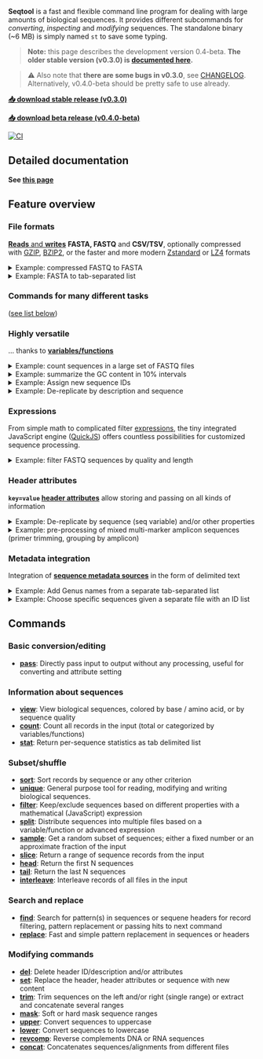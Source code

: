 **Seqtool** is a  fast and flexible command line program for dealing with
large amounts of biological sequences.
It provides different subcommands for *converting*, *inspecting* and *modifying*
sequences.
The standalone binary (~6 MB) is simply named `st` to save some typing.

> **Note:** this page describes the development version 0.4-beta.
> **The older stable version (v0.3.0) is [documented here](https://github.com/markschl/seqtool/wiki).**

> ⚠ Also note that **there are some bugs in v0.3.0**,
> see [CHANGELOG](https://github.com/markschl/seqtool/blob/main/CHANGELOG.md#important-bugfixes-).
> Alternatively, v0.4.0-beta should be pretty safe to use already.

**[📥 download stable release (v0.3.0)](https://github.com/markschl/seqtool/releases/latest)**

**[📥 download beta release (v0.4.0-beta)](https://github.com/markschl/seqtool/releases/tag/v0.4.0-beta.2)**

[![CI](https://github.com/markschl/seqtool/actions/workflows/ci.yaml/badge.svg)](https://github.com/markschl/seqtool/actions/workflows/ci.yaml)



## Detailed documentation

**See [this page](https://markschl.github.io/seqtool-docs)**


## Feature overview

### File formats

[**Reads** and **writes**](https://markschl.github.io/seqtool-docs/pass) **FASTA, FASTQ** and **CSV/TSV**, optionally compressed
with [GZIP](https://en.wikipedia.org/wiki/Gzip), [BZIP2](https://en.wikipedia.org/wiki/Bzip2),
or the faster and more modern [Zstandard](http://facebook.github.io/zstd/) or [LZ4](https://lz4.org/)
formats

<details markdown>
<summary>
Example: compressed FASTQ to FASTA
</summary>

Combine multiple compressed FASTQ files, converting them to FASTA, using [pass](https://markschl.github.io/seqtool-docs/pass).

> **Note**: almost every command can read multiple input files and convert between formats,
> but *pass* does nothing other than reading and writing while other command perform certain actions.

```sh
st pass file1.fastq.gz file2.fastq.gz -o output.fasta
```

</details>

<details markdown>
<summary>
Example: FASTA to tab-separated list
</summary>

Aside from ID and sequence, any [variable/function](https://markschl.github.io/seqtool-docs/variables) such as
the sequence length (`seqlen`) can be written to  delimited text.

```sh
st pass input.fasta --to-tsv id,seq,seqlen
``` 

```
id1	ACG	3
id1	ACGTACGT	7
id1	ACGTA	5
``` 

</details>


### Commands for many different tasks

([see list below](#commands))

### Highly versatile

... thanks to **[variables/functions](https://markschl.github.io/seqtool-docs/variables)**

<details markdown>
<summary>
Example: count sequences in a large set of FASTQ files
</summary>

In [count](https://markschl.github.io/seqtool-docs/count), one or several categorical [variables/functions](https://markschl.github.io/seqtool-docs/variables)
can be specified with `-k/--key`.

```sh
st count -k path data/*.fastq.gz
```

```
data/sample1.fastq.gz	30601
data/sample2.fastq.gz	15702
data/sample3.fastq.gz	264965
data/sample4.fastq.gz	1120
data/sample5.fastq.gz	7021
(...)
```

</details>

<details markdown>
<summary>
Example: summarize the GC content in 10% intervals
</summary>

The function `bin(variable, interval)` groups continuous numeric values
into intervals

```sh
st count -k 'bin(gc_percent, 10)' sequences.fasta
```

```
(10, 20]	57
(20, 30]	2113
(30, 40]	11076
(40, 50]	7184
(50, 60]	12
```

</details>

<details markdown>
<summary>
Example: Assign new sequence IDs
</summary>

```sh
st set -i 'seq_{num}' seqs.fasta > renamed.fasta
```

```
>seq_1
SEQUENCE
>seq_2
SEQUENCE
>seq_3
SEQUENCE
(...)
```

</details>

<details markdown>
<summary>
Example: De-replicate by description and sequence
</summary>

`seqs.fasta` with a 'group' annotation in the header:

```
>id1 group1
SEQUENCE1
>id2 group1
SEQUENCE2
>id3 group1
SEQUENCE2
>id4 group2
SEQUENCE1
>id5 group2
SEQUENCE1
```

```sh
st unique 'desc,seq' seqs.fasta > grouped_uniques.fasta
```

```
>id1 group1
SEQUENCE1
>id2 group1
SEQUENCE2
>id4 group2
SEQUENCE1
```

</details>

### Expressions

From simple math to complicated filter [expressions](https://markschl.github.io/seqtool-docs/expressions), the tiny integrated JavaScript engine
([QuickJS](https://bellard.org/quickjs)) offers countless possibilities for customized
sequence processing.

<details markdown>
<summary>
Example: filter FASTQ sequences by quality and length
</summary>

This [filter](https://markschl.github.io/seqtool-docs/filter) command removes sequencing reads with more than one expected
sequencing error (like [USEARCH](https://www.drive5.com/usearch/manual/exp_errs.html) can do)
or sequence length of <100 bp.

```sh
st filter 'exp_err < 1 && seqlen >= 100' reads.fastq > filtered.fastq
```

</details>


### Header attributes

**`key=value` [header attributes](https://markschl.github.io/seqtool-docs/attributes)** allow storing and passing on
all kinds of information

<details markdown>
<summary>
Example: De-replicate by sequence (seq variable) and/or other properties  
</summary>

The [unique](https://markschl.github.io/seqtool-docs/unique) command returns all unique sequences and annotates
the number of records with the same sequence in the header:

```sh
st unique seq -a abund={n_duplicates} input.fasta > uniques.fasta
```

```
>id1 abund=3
TCTTTAATAACCTGATTAG
>id3 abund=1
GGAGGATCCGAGCG
(...)
```

It is also possible to de-replicate by multiple keys, e.g. by sequence,
but grouped by a `sample` attribute in the header:

```sh
st unique 'seq,attr(sample)' input.fasta > uniques.fasta
```

```
>id1 sample=1
SEQUENCE1
>id3 sample=2
SEQUENCE2
>id10 sample=1
SEQUENCE3
>id11 sample=3
SEQUENCE4
(...)
```

</details>

<details markdown>
<summary>
Example: pre-processing of mixed multi-marker amplicon sequences (primer trimming, grouping by amplicon)
</summary>

These steps could be part of an amplicon pipeline that de-multiplexes
multi-marker amplicons.
[find](https://markschl.github.io/seqtool-docs/find) searches for a set of primers, which are removed by [trim](https://markschl.github.io/seqtool-docs/trim),
and finally [split](https://markschl.github.io/seqtool-docs/split) distributes the sequences into different files named
by the forward primer.

`primers.fasta`

```
>prA
PRIMER
>prB
PRIMER
```

```sh
st find file:primers.fasta -a primer='{pattern_name}' -a end='{match_end}' sequences.fasta |
  st trim -e '{attr(end)}..' | 
  st split -o '{attr(primer)}'
```

<table>
<tr><th>prA.fasta </th><th>prB.fasta</th><th>undefined.fasta</th></tr>
<tr>
<td>

```
>id1 primer=prA end=22
SEQUENCE
>id4 primer=prA end=21
SEQUENCE
(...)
```

</td>
<td>

```
>id2 primer=prB end=20
SEQUENCE
>id3 primer=prB end=22
SEQUENCE
(...)
```

</td>
<td>

```
>id5 primer=undefined end=undefined
UNTRIMMEDSEQUENCE
(...)
```

*Note:* no primer, sequence **not** trimmed since `end=undefined` (https://markschl.github.io/seqtool-docs/see [ranges](ranges)).

</td>
</tr>
</table>

</details>


### Metadata integration

Integration of [**sequence metadata sources**](https://markschl.github.io/seqtool-docs/meta) in the form of delimited text

<details markdown>
<summary>
Example: Add Genus names from a separate tab-separated list
</summary>

<table>
<tr><th>input.fasta</th><th>genus.tsv</th></tr>
<tr>
<td>

```
>id1
SEQUENCE
>id2
SEQUENCE
(...)
```

</td>
<td>

```
id  genus
seq1  Actinomyces
seq2  Amycolatopsis
(...)
```

</td>
</tr>
</table>

Using `-m/--meta` to include `genus.tsv` as metadata source:

```sh
st set -m genus.tsv --desc '{meta(genus)}' input.fasta > with_genus.fasta
```

<table>
<tr><th>with_genus.fasta</th></tr>
<tr>
<td>

```
>seq1 Actinomyces
SEQUENCE
>seq2 Amycolatopsis
SEQUENCE
(...)
```

</td>
</tr>
</table>
</details>

<details markdown>
<summary>
Example: Choose specific sequences given a separate file with an ID list
</summary>

<table>
<tr><th>input.fasta</th><th>id_list.txt</th></tr>
<tr>
<td>

```
>id1
SEQUENCE
>id2
SEQUENCE
>id3
SEQUENCE
>id4
SEQUENCE
```

</td>
<td>

```
id1
id4
```

</td>
</tr>
</table>


```sh
st filter -m id_list.txt 'has_meta()' input.fasta > subset.fasta
```

<table>
<tr><th>subset.fasta</th></tr>
<tr>
<td>

```
>id1
SEQUENCE
>id4
SEQUENCE
```

</td>
</tr>
</table>
</details>

## Commands
### Basic conversion/editing
* **[pass](https://markschl.github.io/seqtool-docs/pass)**: Directly pass input to output without any processing, useful for converting and
attribute setting

### Information about sequences
* **[view](https://markschl.github.io/seqtool-docs/view)**: View biological sequences, colored by base / amino acid, or by sequence quality
* **[count](https://markschl.github.io/seqtool-docs/count)**: Count all records in the input (total or categorized by variables/functions)
* **[stat](https://markschl.github.io/seqtool-docs/stat)**: Return per-sequence statistics as tab delimited list

### Subset/shuffle
* **[sort](https://markschl.github.io/seqtool-docs/sort)**: Sort records by sequence or any other criterion
* **[unique](https://markschl.github.io/seqtool-docs/unique)**: General purpose tool for reading, modifying and writing biological sequences.
* **[filter](https://markschl.github.io/seqtool-docs/filter)**: Keep/exclude sequences based on different properties with a mathematical
(JavaScript) expression
* **[split](https://markschl.github.io/seqtool-docs/split)**: Distribute sequences into multiple files based on a variable/function or
advanced expression
* **[sample](https://markschl.github.io/seqtool-docs/sample)**: Get a random subset of sequences; either a fixed number or an approximate
fraction of the input
* **[slice](https://markschl.github.io/seqtool-docs/slice)**: Return a range of sequence records from the input
* **[head](https://markschl.github.io/seqtool-docs/head)**: Return the first N sequences
* **[tail](https://markschl.github.io/seqtool-docs/tail)**: Return the last N sequences
* **[interleave](https://markschl.github.io/seqtool-docs/interleave)**: Interleave records of all files in the input

### Search and replace
* **[find](https://markschl.github.io/seqtool-docs/find)**: Search for pattern(s) in sequences or sequene headers for record filtering,
pattern replacement or passing hits to next command
* **[replace](https://markschl.github.io/seqtool-docs/replace)**: Fast and simple pattern replacement in sequences or headers

### Modifying commands
* **[del](https://markschl.github.io/seqtool-docs/del)**: Delete header ID/description and/or attributes
* **[set](https://markschl.github.io/seqtool-docs/set)**: Replace the header, header attributes or sequence with new content
* **[trim](https://markschl.github.io/seqtool-docs/trim)**: Trim sequences on the left and/or right (single range) or extract and
concatenate several ranges
* **[mask](https://markschl.github.io/seqtool-docs/mask)**: Soft or hard mask sequence ranges
* **[upper](https://markschl.github.io/seqtool-docs/upper)**: Convert sequences to uppercase
* **[lower](https://markschl.github.io/seqtool-docs/lower)**: Convert sequences to lowercase
* **[revcomp](https://markschl.github.io/seqtool-docs/revcomp)**: Reverse complements DNA or RNA sequences
* **[concat](https://markschl.github.io/seqtool-docs/concat)**: Concatenates sequences/alignments from different files

